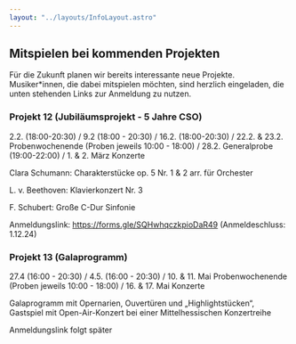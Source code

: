```yaml
---
layout: "../layouts/InfoLayout.astro"
---
```


## Mitspielen bei kommenden Projekten

Für die Zukunft planen wir bereits interessante neue Projekte.
Musiker\*innen, die dabei mitspielen möchten, sind herzlich eingeladen, die unten
stehenden Links zur Anmeldung zu nutzen.

### Projekt 12 (Jubiläumsprojekt - 5 Jahre CSO) 

2.2. (18:00-20:30) / 9.2 (18:00 - 20:30) / 16.2. (18:00-20:30) / 
22.2. & 23.2. Probenwochenende (Proben jeweils 10:00 - 18:00) / 
28.2. Generalprobe (19:00-22:00) / 1. & 2. März Konzerte

Clara Schumann: Charakterstücke op. 5 Nr. 1 & 2 arr. für Orchester

L. v. Beethoven: Klavierkonzert Nr. 3

F. Schubert: Große C-Dur Sinfonie

Anmeldungslink: https://forms.gle/SQHwhqczkpioDaR49 (Anmeldeschluss: 1.12.24)

### Projekt 13 (Galaprogramm)

27.4 (16:00 - 20:30) / 4.5. (16:00 - 20:30) / 10. & 11. Mai
Probenwochenende (Proben jeweils 10:00 - 18:00) / 16. & 17. Mai Konzerte

Galaprogramm mit Opernarien, Ouvertüren und „Highlightstücken“, Gastspiel mit
Open-Air-Konzert bei einer Mittelhessischen Konzertreihe

Anmeldungslink folgt später